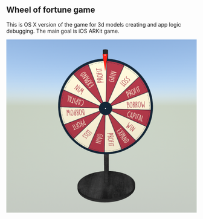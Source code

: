 
## Wheel of fortune game 

This is OS X version of the game  for 3d models creating and app logic debugging.
The main goal is iOS ARKit game.


![Wheel texture](screenshot.png?raw=true "Wheel texture")

